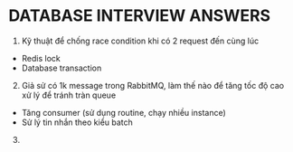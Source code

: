 # DATABASE INTERVIEW ANSWERS
1. Kỹ thuật để chống race condition khi có 2 request đến cùng lúc
- Redis lock
- Database transaction
2. Giả sử có 1k message trong RabbitMQ, làm thế nào để tăng tốc độ cao xử lý để tránh tràn queue
- Tăng consumer (sử dụng routine, chạy nhiều instance)
- Sử lý tin nhắn theo kiểu batch 
3. 
